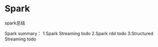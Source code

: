 # Spark
spark总结


Spark summary：
1.Spark Streaming  todo
2.Spark rdd todo
3.Structured Streaming todo
